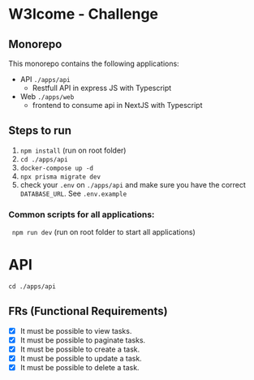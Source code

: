 # W3lcome - Challenge 

## Monorepo
This monorepo contains the following applications:
* API ``./apps/api``
    -  Restfull API in express JS with Typescript
* Web ``./apps/web`` 
    - frontend to consume api in NextJS with Typescript

## Steps to run
1. ``npm install`` (run on root folder) 
2. ``cd ./apps/api``
3. ``docker-compose up -d``
4. ``npx prisma migrate dev``
5.  check your ``.env`` on ``./apps/api`` and make sure you have the correct ``DATABASE_URL``. See ``.env.example``

### Common scripts for all applications:

`` npm run dev`` (run on root folder to start all applications)

# API

```cd ./apps/api```

## FRs (Functional Requirements)

- [x]  It must be possible to view tasks.
- [x]  It must be possible to paginate tasks.
- [x]  It must be possible to create a task.
- [x]  It must be possible to update a task.
- [x]  It must be possible to delete a task.

